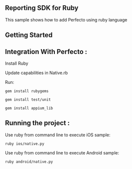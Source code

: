 ## Reporting SDK for Ruby

This sample shows how to add Perfecto using ruby language
## Getting Started

## Integration With Perfecto :

Install Ruby

Update capabilities in Native.rb

Run:

`gem install rubygems`

`gem install test/unit`

`gem install appium_lib`

## Running the project :

Use ruby from command line to execute iOS sample:

  `ruby ios/native.py`

Use ruby from command line to execute Android sample:

  `ruby android/native.py`
